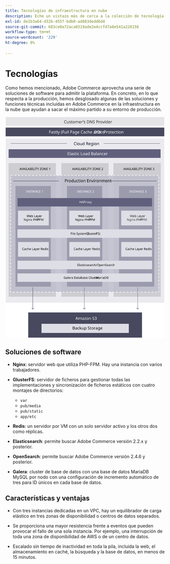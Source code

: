 ```yaml
---
title: Tecnologías de infraestructura en nube
description: Eche un vistazo más de cerca a la colección de tecnología que utilizamos para Adobe Commerce en la infraestructura en la nube.
exl-id: de1b3a64-d32b-455f-bdb0-ad883dedd6d4
source-git-commit: 683ce0a72aca0319ade2e4ccfd7a8e541a228156
workflow-type: tm+mt
source-wordcount: '229'
ht-degree: 0%

---
```


# Tecnologías

Como hemos mencionado, Adobe Commerce aprovecha una serie de soluciones de software para admitir la plataforma. En concreto, en lo que respecta a la producción, hemos desglosado algunas de las soluciones y funciones técnicas incluidas en Adobe Commerce en la infraestructura en la nube que ayudan a sacar el máximo partido a su entorno de producción.

![Diagrama que muestra Adobe Commerce sobre la tecnología de la infraestructura en la nube](../../../assets/playbooks/infrastructure-technology.svg)

## Soluciones de software

- **Nginx**: servidor web que utiliza PHP-FPM. Hay una instancia con varios trabajadores.

- **GlusterFS**: servidor de ficheros para gestionar todas las implementaciones y sincronización de ficheros estáticos con cuatro montajes de directorios:
   - `var`
   - `pub/media`
   - `pub/static`
   - `app/etc`

- **Redis**: un servidor por VM con un solo servidor activo y los otros dos como réplicas.

- **Elasticsearch**: permite buscar Adobe Commerce versión 2.2.x y posterior.

- **OpenSearch**: permite buscar Adobe Commerce versión 2.4.6 y posterior.

- **Galera**: cluster de base de datos con una base de datos MariaDB MySQL por nodo con una configuración de incremento automático de tres para ID únicos en cada base de datos.

## Características y ventajas

- Con tres instancias dedicadas en un VPC, hay un equilibrador de carga elástico en tres zonas de disponibilidad o centros de datos separados.

- Se proporciona una mayor resistencia frente a eventos que pueden provocar el fallo de una sola instancia. Por ejemplo, una interrupción de toda una zona de disponibilidad de AWS o de un centro de datos.

- Escalado sin tiempo de inactividad en toda la pila, incluida la web, el almacenamiento en caché, la búsqueda y la base de datos, en menos de 15 minutos.
